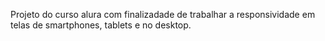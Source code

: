 Projeto do curso alura com finalizadade de trabalhar a responsividade em telas de smartphones, tablets e no desktop.
